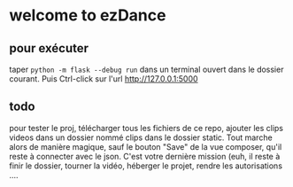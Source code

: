 # welcome to ezDance

## pour exécuter
taper `python -m flask --debug run` dans un terminal ouvert dans le dossier courant. Puis Ctrl-click sur l'url http://127.0.0.1:5000


## todo
pour tester le proj, télécharger tous les fichiers de ce repo, ajouter les clips videos dans un dossier nommé clips dans le dossier static. Tout marche alors de manière magique, sauf le bouton "Save" de la vue composer, qu'il reste à connecter avec le json. C'est votre dernière mission (euh, il reste à finir le dossier, tourner la vidéo, héberger le projet, rendre les autorisations ....
